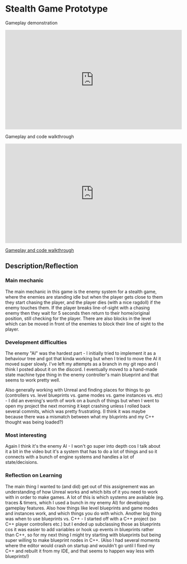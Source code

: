 # Stealth Game Prototype
Gameplay demonstration
<iframe width="560" height="315" src="https://www.youtube-nocookie.com/embed/ISlcRu0v5x4?si=ay2xoq5w4EV-Qjvy" title="YouTube video player" frameborder="0" allow="accelerometer; autoplay; clipboard-write; encrypted-media; gyroscope; picture-in-picture; web-share" allowfullscreen></iframe>

Gameplay and code walkthrough
<iframe width="560" height="315" src="https://www.youtube-nocookie.com/embed/tmKM7y7t-L0" title="YouTube video player" frameborder="0" allow="accelerometer; autoplay; clipboard-write; encrypted-media; gyroscope; picture-in-picture; web-share" allowfullscreen></iframe>

[Gameplay and code walkthrough](https://www.youtube.com/watch?v=tmKM7y7t-L0)

## Description/Reflection

### Main mechanic
The main mechanic in this game is the enemy system for a stealth game, where the enemies are standing idle but when the player gets close to them they start chasing the player, and the player dies (with a nice ragdoll) if the enemy touches them. If the player breaks line-of-sight with a chasing enemy then they wait for 5 seconds then return to their home/original position, still checking for the player. There are also blocks in the level which can be moved in front of the enemies to block their line of sight to the player.

### Development difficulties
The enemy "AI" was the hardest part - I initially tried to implement it as a behaviour tree and got that kinda working but when I tried to move the AI it moved super slowly. I've left my attempts as a branch in my git repo and I think I posted about it on the discord. I eventually moved to a hand-made state machine type thing in the enemy controller's main blueprint and that seems to work pretty well.

Also generally working with Unreal and finding places for things to go (controllers vs. level blueprints vs. game modes vs. game instances vs. etc) - I did an evening's worth of work on a bunch of things but when I went to open my project the next morning it kept crashing unless I rolled back several commits, which was pretty frustrating. (I think it was maybe because there was a mismatch between what my bluprints and my C++ thought was being loaded?)

### Most interesting
Again I think it's the enemy AI - I won't go super into depth cos I talk about it a bit in the video but it's a system that has to do a lot of things and so it connects with a bunch of engine systems and handles a lot of state/decisions.

### Reflection on Learning
The main thing I wanted to (and did) get out of this assignement was an understanding of how Unreal works and which bits of it you need to work with in order to make games. A lot of this is which systems are available (eg. traces & timers, which I used a bunch in my enemy AI) for developing gameplay features. Also how things like level blueprints and game modes and instances work, and which things you do with which. Another big thing was when to use blueprints vs. C++ - I started off with a C++ project (so C++ player controllers etc.) but I ended up subclassing those as blueprints cos it was easier to add variables or hook up events in blueprints rather than C++, so for my next thing I might try starting with blueprints but being super willing to make blueprint nodes in C++. (Also I had several moments where the editor would crash on startup and wouldn't go until I fixed my C++ and rebuilt it from my IDE, and that seems to happen way less with blueprints!)